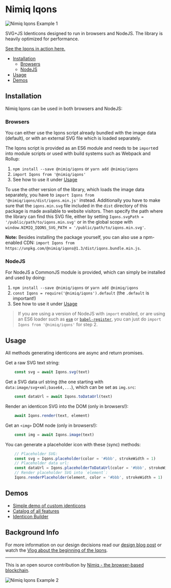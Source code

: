 # Nimiq Iqons

![Nimiq Iqons Example 1](https://raw.githubusercontent.com/nimiq/iqons/master/example1.png)

SVG+JS Identicons designed to run in browsers and NodeJS.
The library is heavily optimized for performance.

[See the Iqons in action here.](https://nimiq.github.io/iqons/)

- [Installation](#installation)
    - [Browsers](#browsers)
    - [NodeJS](#nodejs)
- [Usage](#usage)
- [Demos](#demos)

## Installation

Nimiq Iqons can be used in both browsers and NodeJS:

### Browsers

You can either use the Iqons script already bundled with the image data (default),
or with an external SVG file which is loaded separately.

The Iqons script is provided as an ES6 module and needs to be `import`ed
into module scripts or used with build systems such as Webpack and Rollup:

1. `npm install --save @nimiq/iqons` or `yarn add @nimiq/iqons`
2. `import Iqons from '@nimiq/iqons'`
3. See how to use it under [Usage](#usage)

To use the other version of the library, which loads the image data separately,
you have to `import Iqons from '@nimiq/iqons/dist/iqons.min.js'` instead.
Additionally you have to make sure that the `iqons.min.svg` file included in the
`dist` directory of this package is made available to website visitors.
Then specify the path where the library can find this SVG file, either by setting
`Iqons.svgPath = '/public/path/to/iqons.min.svg'` or in the global scope with
`window.NIMIQ_IQONS_SVG_PATH = '/public/path/to/iqons.min.svg'`.

**Note:** Besides installing the package yourself, you can also use
a npm-enabled CDN:
`import Iqons from https://unpkg.com/@nimiq/iqons@1.3/dist/iqons.bundle.min.js`.

### NodeJS

For NodeJS a CommonJS module is provided,
which can simply be installed and used by doing:

1. `npm install --save @nimiq/iqons` or `yarn add @nimiq/iqons`
2. `const Iqons = require('@nimiq/iqons').default` (the `.default` is important!)
3. See how to use it under [Usage](#usage)

> If you are using a version of NodeJS with `import` enabled, or are using an
> ES6 loader such as [`esm`](https://www.npmjs.com/package/esm) or
> [`babel-register`](https://www.npmjs.com/package/babel-register), you can just
> do `import Iqons from '@nimiq/iqons'` for step 2.

## Usage

All methods generating identicons are async and return promises.

Get a raw SVG text string:

```js
    const svg = await Iqons.svg(text)
```

Get a SVG data url string (the one starting with `data:image/svg+xml;base64,...`),
which can be set as `img.src`:

```js
    const dataUrl = await Iqons.toDataUrl(text)
```

Render an identicon SVG into the DOM (only in browsers!):

```js
    await Iqons.render(text, element)
```

Get an `<img>` DOM node (only in browsers!):

```js
    const img = await Iqons.image(text)
```

You can generate a placeholder icon with these (sync) methods:

```js
    // Placeholder SVG:
    const svg = Iqons.placeholder(color = '#bbb', strokeWidth = 1)
    // Placeholder data url:
    const dataUrl = Iqons.placeholderToDataUrl(color = '#bbb', strokeWidth = 1)
    // Render placeholder SVG into `element`:
    Iqons.renderPlaceholder(element, color = '#bbb', strokeWidth = 1)
```

## Demos

- [Simple demo of custom identicons](https://nimiq.github.io/iqons/)
- [Catalog of all features](https://nimiq.github.io/iqons/catalog.html)
- [Identicon Builder](https://nimiq.github.io/iqons/builder.html)

## Background Info

For more information on our design decisions read our [design blog post](https://medium.com/nimiq-network/devblog-2-identicons-be50dca91d55)
or watch the [Vlog about the beginning of the Iqons](https://www.youtube.com/watch?v=cAkllk_fKwA).

---

This is an open source contribution by [Nimiq - the browser-based blockchain](https://nimiq.com).

![Nimiq Iqons Example 2](https://raw.githubusercontent.com/nimiq/iqons/master/example2.png)
